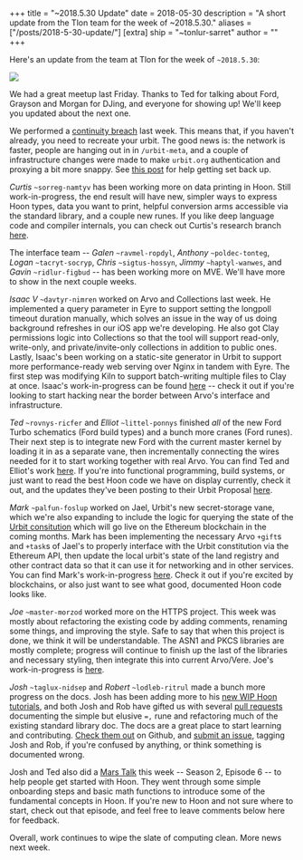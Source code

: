+++
title = "~2018.5.30 Update"
date = 2018-05-30
description = "A short update from the Tlon team for the week of ~2018.5.30."
aliases = ["/posts/2018-5-30-update/"]
[extra]
ship = "~tonlur-sarret"
author = ""
+++

Here's an update from the team at Tlon for the week of `~2018.5.30`:

![](https://media.urbit.org/fora/updates/~2018.5.30-Update-1.jpg)

We had a great meetup last Friday. Thanks to Ted for talking about Ford, Grayson and Morgan for DJing, and everyone for
showing up! We'll keep you updated about the next one.

We performed a [continuity breach](https://urbit.org/docs/using/admin/#-continuity-breaches) last week. This means that,
if you haven't already, you need to recreate your urbit. The good news is: the network is faster, people are hanging out
in in `/urbit-meta`, and a couple of infrastructure changes were made to make `urbit.org` authentication and proxying a
bit more snappy. See [this post](https://fora.urbit.org/general/posts/~2018.5.26..03.57.28..7b26~/) for help getting set
back up.

*Curtis* `~sorreg-namtyv` has been working more on data printing in Hoon. Still work-in-progress, the end result will
have new, simpler ways to express Hoon types, data you want to print, helpful conversion arms accessible via the standard
library, and a couple new runes. If you like deep language code and compiler internals, you can check out Curtis's
research branch [here](https://github.com/cgyarvin/arvo/tree/research-tome).

The interface team -- *Galen* `~ravmel-ropdyl`, *Anthony* `~poldec-tonteg`, *Logan* `~tacryt-socryp`, *Chris*
`~sigtus-hossyn`, *Jimmy* `~haptyl-wanwes`, and *Gavin* `~ridlur-figbud` -- has been working more on MVE. We'll have more
to show in the next couple weeks.

*Isaac V* `~davtyr-nimren` worked on Arvo and Collections last week. He implemented a query parameter in Eyre to support
setting the longpoll timeout duration manually, which solves an issue in the way of us doing background refreshes in our
iOS app we're developing. He also got Clay permissions logic into Collections so that the tool will support read-only,
write-only, and private/invite-only collections in addition to public ones. Lastly, Isaac's been working on a static-site
generator in Urbit to support more performance-ready web serving over Nginx in tandem with Eyre. The first step was
modifying Kiln to support batch-writing multiple files to Clay at once. Isaac's work-in-progress can be found
[here](https://github.com/ixv/arvo/branches) -- check it out if you're looking to start hacking near the border between
Arvo's interface and infrastructure.

*Ted* `~rovnys-ricfer` and *Elliot* `~littel-ponnys` finished _all_ of the new Ford Turbo schematics (Ford build types)
and a bunch more cranes (Ford runes). Their next step is to integrate new Ford with the current master kernel by loading
it in as a separate vane, then incrementally connecting the wires needed for it to start working together with real Arvo.
You can find Ted and Elliot's work [here](https://github.com/urbit/arvo/tree/ford-turbo). If you're into functional
programming, build systems, or just want to read the best Hoon code we have on display currently, check it out, and the
updates they've been posting to their Urbit Proposal
[here](https://fora.urbit.org/proposals/posts/~2018.3.15..04.24.35..a47f~).

*Mark* `~palfun-foslup` worked on Jael, Urbit's new secret-storage vane, which we're also expanding to include the logic
for querying the state of the [Urbit consitution](https://github.com/urbit/constitution) which will go live on the
Ethereum blockchain in the coming months. Mark has been implementing the necessary Arvo `+gift`s and `+task`s of Jael's
to properly interface with the Urbit constitution via the Ethereum API, then update the local urbit's state of the land
registry and other contract data so that it can use it for networking and in other services. You can find Mark's
work-in-progress [here](https://github.com/Fang-/arvo/tree/research-constitution). Check it out if you're excited by
blockchains, or also just want to see what good, documented Hoon code looks like.

*Joe* `~master-morzod` worked more on the HTTPS project. This week was mostly about refactoring the existing code by
adding comments, renaming some things, and improving the style. Safe to say that when this project is done, we think it
will be understandable. The ASN1 and PKCS libraries are mostly complete; progress will continue to finish up the last of
the libraries and necessary styling, then integrate this into current Arvo/Vere. Joe's work-in-progress is
[here](https://github.com/joemfb/arvo/tree/acme-wip).

*Josh* `~taglux-nidsep` and *Robert* `~lodleb-ritrul` made a bunch more progress on the docs. Josh has been adding more
to his [new WIP Hoon tutorials](https://github.com/joshuareagan/doc-drafts), and both Josh and Rob have gifted us with
several [pull requests](https://github.com/urbit/docs/pulls) documenting the simple but elusive `=,` rune and refactoring
much of the existing standard library doc. The docs are a great place to start learning and contributing. [Check them
out](https://github.com/urbit/docs) on Github, and [submit an issue](https://github.com/urbit/docs/issues), tagging Josh
and Rob, if you're confused by anything, or think something is documented wrong.

Josh and Ted also did a [Mars Talk](https://www.youtube.com/watch?v=IgQo5aSezK4) this week -- Season 2, Episode 6 -- to
help people get started with Hoon. They went through some simple onboarding steps and basic math functions to introduce
some of the fundamental concepts in Hoon. If you're new to Hoon and not sure where to start, check out that episode, and
feel free to leave comments below here for feedback.

Overall, work continues to wipe the slate of computing clean. More news next week.
